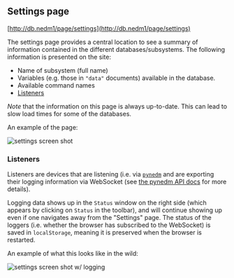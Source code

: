## Settings page

[http://db.nedm1/page/settings](http://db.nedm1/page/settings)

The settings page provides a central location to see a summary of information
contained in the different databases/subsystems.  The following information is
presented on the site:

* Name of subsystem (full name)
* Variables (e.g. those in `"data"` documents) available in the database.
* Available command names
* [Listeners](#listeners)

_Note_ that the information on this page is always up-to-date.  This can lead
to slow load times for some of the databases.

An example of the page:

![settings screen shot](settings.png)

<a name="listeners"></a>
### Listeners

Listeners are devices that are listening (i.e. via
[`pynedm`](/Python-Slow-Control/#logging-server) and are exporting their
logging information via WebSocket (see
[the pynedm API docs](/Python-Slow-Control/api/html/log.html#pynedm.log.BroadcastLogHandler)
for more details).

Logging data shows up in the `Status` window on the right side (which appears
by clicking on `Status` in the toolbar), and will continue showing up even if
one navigates away from the "Settings" page.  The status of the loggers (i.e.
whether the browser has subscribed to the WebSocket) is saved in
`localStorage`, meaning it is preserved when the browser is restarted.

An example of what this looks like in the wild:

![settings screen shot w/ logging](settings_log_info.png)
